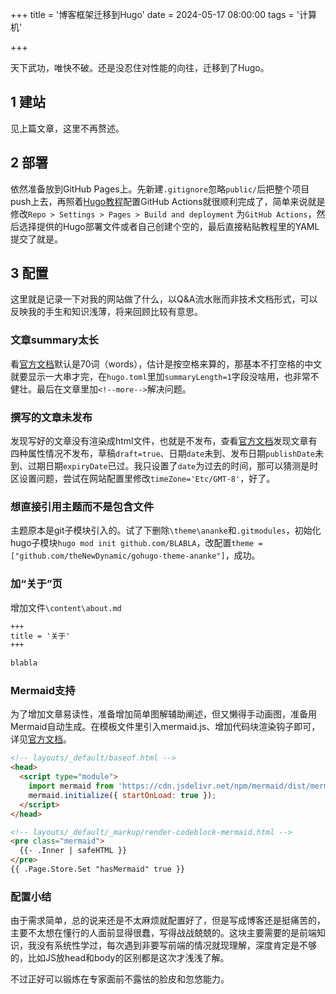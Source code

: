 +++
title = '博客框架迁移到Hugo'
date = 2024-05-17 08:00:00
tags = '计算机'

+++

天下武功，唯快不破。还是没忍住对性能的向往，迁移到了Hugo。<!--more-->

## 1 建站

见上篇文章，这里不再赘述。

## 2 部署

依然准备放到GitHub Pages上。先新建`.gitignore`忽略`public/`后把整个项目push上去，再照着[Hugo教程](https://gohugo.io/hosting-and-deployment/hosting-on-github/)配置GitHub Actions就很顺利完成了，简单来说就是修改`Repo > Settings > Pages > Build and deployment` 为`GitHub Actions`，然后选择提供的Hugo部署文件或者自己创建个空的，最后直接粘贴教程里的YAML提交了就是。

## 3 配置

这里就是记录一下对我的网站做了什么，以Q&A流水账而非技术文档形式，可以反映我的手生和知识浅薄，将来回顾比较有意思。

### 文章summary太长

看[官方文档](https://gohugo.io/content-management/summaries/)默认是70词（words），估计是按空格来算的，那基本不打空格的中文就要显示一大串才完，在`hugo.toml`里加`summaryLength=1`字段没啥用，也非常不健壮。最后在文章里加`<!--more-->`解决问题。

### 撰写的文章未发布

发现写好的文章没有渲染成html文件，也就是不发布，查看[官方文档](https://gohugo.io/getting-started/usage/#draft-future-and-expired-content)发现文章有四种属性情况不发布，草稿`draft=true`、日期`date`未到、发布日期`publishDate`未到、过期日期`expiryDate`已过。我只设置了`date`为过去的时间，那可以猜测是时区设置问题，尝试在网站配置里修改`timeZone='Etc/GMT-8'`，好了。

### 想直接引用主题而不是包含文件

主题原本是git子模块引入的。试了下删除`\theme\ananke`和`.gitmodules`，初始化hugo子模块`hugo mod init github.com/BLABLA`，改配置`theme = ["github.com/theNewDynamic/gohugo-theme-ananke"]`，成功。

### 加“关于”页

增加文件`\content\about.md`
```markdown
+++
title = '关于'
+++

blabla
```

### Mermaid支持

为了增加文章易读性，准备增加简单图解辅助阐述，但又懒得手动画图，准备用Mermaid自动生成。在模板文件里引入mermaid.js、增加代码块渲染钩子即可，详见[官方文档](https://gohugo.io/content-management/diagrams/#mermaid-diagrams)。

```html
<!-- layouts/_default/baseof.html -->
<head>
  <script type="module">
    import mermaid from 'https://cdn.jsdelivr.net/npm/mermaid/dist/mermaid.esm.min.mjs';     
    mermaid.initialize({ startOnLoad: true });
  </script>
</head>

<!-- layouts/_default/_markup/render-codeblock-mermaid.html -->
<pre class="mermaid">
  {{- .Inner | safeHTML }}
</pre>
{{ .Page.Store.Set "hasMermaid" true }}
```

### 配置小结

由于需求简单，总的说来还是不太麻烦就配置好了，但是写成博客还是挺痛苦的，主要不太想在懂行的人面前显得很蠢，写得战战兢兢的。这块主要需要的是前端知识，我没有系统性学过，每次遇到非要写前端的情况就现理解，深度肯定是不够的，比如JS放head和body的区别都是这次才浅浅了解。

不过正好可以锻炼在专家面前不露怯的脸皮和忽悠能力。
